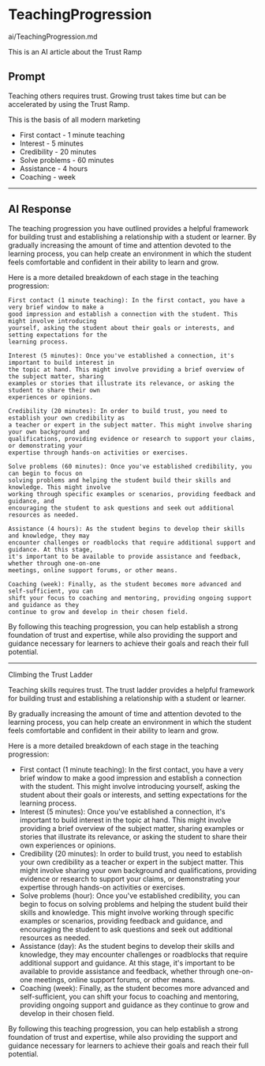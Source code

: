 # TeachingProgression

ai/TeachingProgression.md

This is an AI article about the Trust Ramp


## Prompt

Teaching others requires trust.  Growing trust takes time but can be accelerated by using the Trust
Ramp.

This is the basis of all modern marketing

- First contact - 1 minute teaching
- Interest - 5 minutes
- Credibility - 20 minutes
- Solve problems - 60 minutes
- Assistance - 4 hours
- Coaching - week

---


## AI Response

The teaching progression you have outlined provides a helpful framework for building trust and
establishing a relationship with a student or learner. By gradually increasing the amount of time
and attention devoted to the learning process, you can help create an environment in which the
student feels comfortable and confident in their ability to learn and grow.

Here is a more detailed breakdown of each stage in the teaching progression:

    First contact (1 minute teaching): In the first contact, you have a very brief window to make a
    good impression and establish a connection with the student. This might involve introducing
    yourself, asking the student about their goals or interests, and setting expectations for the
    learning process.

    Interest (5 minutes): Once you've established a connection, it's important to build interest in
    the topic at hand. This might involve providing a brief overview of the subject matter, sharing
    examples or stories that illustrate its relevance, or asking the student to share their own
    experiences or opinions.

    Credibility (20 minutes): In order to build trust, you need to establish your own credibility as
    a teacher or expert in the subject matter. This might involve sharing your own background and
    qualifications, providing evidence or research to support your claims, or demonstrating your
    expertise through hands-on activities or exercises.

    Solve problems (60 minutes): Once you've established credibility, you can begin to focus on
    solving problems and helping the student build their skills and knowledge. This might involve
    working through specific examples or scenarios, providing feedback and guidance, and
    encouraging the student to ask questions and seek out additional resources as needed.

    Assistance (4 hours): As the student begins to develop their skills and knowledge, they may
    encounter challenges or roadblocks that require additional support and guidance. At this stage,
    it's important to be available to provide assistance and feedback, whether through one-on-one
    meetings, online support forums, or other means.

    Coaching (week): Finally, as the student becomes more advanced and self-sufficient, you can
    shift your focus to coaching and mentoring, providing ongoing support and guidance as they
    continue to grow and develop in their chosen field.

By following this teaching progression, you can help establish a strong foundation of trust and
expertise, while also providing the support and guidance necessary for learners to achieve their
goals and reach their full potential.

---

Climbing the Trust Ladder

Teaching skills requires trust.  The trust ladder provides a helpful framework for building trust
and establishing a relationship with a student or learner. 

By gradually increasing the amount of time and attention devoted to the learning process, you can
help create an environment in which the student feels comfortable and confident in their ability to
learn and grow.

Here is a more detailed breakdown of each stage in the teaching progression:

* First contact (1 minute teaching): In the first contact, you have a very brief window to make a
  good impression and establish a connection with the student. This might involve introducing
  yourself, asking the student about their goals or interests, and setting expectations for the
  learning process.
* Interest (5 minutes): Once you've established a connection, it's important to build interest in
  the topic at hand. This might involve providing a brief overview of the subject matter, sharing
  examples or stories that illustrate its relevance, or asking the student to share their own
  experiences or opinions.
* Credibility (20 minutes): In order to build trust, you need to establish your own credibility as a
  teacher or expert in the subject matter. This might involve sharing your own background and
  qualifications, providing evidence or research to support your claims, or demonstrating your
  expertise through hands-on activities or exercises.
* Solve problems (hour): Once you've established credibility, you can begin to focus on solving
  problems and helping the student build their skills and knowledge. This might involve working
  through specific examples or scenarios, providing feedback and guidance, and encouraging the
  student to ask questions and seek out additional resources as needed.
* Assistance (day): As the student begins to develop their skills and knowledge, they may encounter
  challenges or roadblocks that require additional support and guidance. At this stage, it's
  important to be available to provide assistance and feedback, whether through one-on-one
  meetings, online support forums, or other means.
* Coaching (week): Finally, as the student becomes more advanced and self-sufficient, you can shift
  your focus to coaching and mentoring, providing ongoing support and guidance as they continue to
  grow and develop in their chosen field.

By following this teaching progression, you can help establish a strong foundation of trust and
expertise, while also providing the support and guidance necessary for learners to achieve their
goals and reach their full potential.

